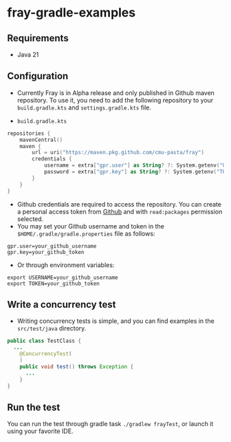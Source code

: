 # fray-gradle-examples


## Requirements

- Java 21

## Configuration 

- Currently Fray is in Alpha release and only published in Github maven repository. 
To use it, you need to add the following repository to your `build.gradle.kts` and `settings.gradle.kts` file.


- `build.gradle.kts`
```kotlin
repositories {
    mavenCentral()
    maven {
        url = uri("https://maven.pkg.github.com/cmu-pasta/fray")
        credentials {
            username = extra["gpr.user"] as String? ?: System.getenv("USERNAME")
            password = extra["gpr.key"] as String? ?: System.getenv("TOKEN")
        }
    }
}
```

- Github credentials are required to access the repository. 
You can create a personal access token from [Github](https://github.com/settings/tokens/new) and with 
  `read:packages` permission selected. 
- You may set your Github username and token in the `$HOME/.gradle/gradle.properties` file as follows:
```properties
gpr.user=your_github_username
gpr.key=your_github_token
```

- Or through environment variables:
```shell
export USERNAME=your_github_username
export TOKEN=your_github_token
```

## Write a concurrency test

- Writing concurrency tests is simple, and you can find examples in the `src/test/java` directory.
```java
public class TestClass {
  ...
    @ConcurrencyTest(
    )
    public void test() throws Exception {
      ...
    }
}
```

## Run the test

You can run the test through gradle task `./gradlew frayTest`, or launch it using your favorite IDE.
